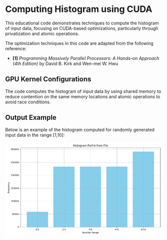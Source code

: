 # Computing Histogram using CUDA

This educational code demonstrates techniques to compute the histogram of input data, focusing on CUDA-based optimizations, particularly through privatization and atomic operations.

The optimization techniques in this code are adapted from the following reference:

- **[1]** *Programming Massively Parallel Processors: A Hands-on Approach (4th Edition)* by David B. Kirk and Wen-mei W. Hwu

## GPU Kernel Configurations

The code computes the histogram of input data by using shared memory to reduce contention on the same memory locations and atomic operations to avoid race conditions.

## Output Example

Below is an example of the histogram computed for randomly generated input data in the range [1,10]:

![histogram](image/histogram_plot.png)